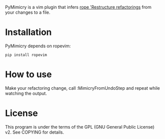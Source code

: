 PyMimicry is a vim plugin that infers [rope 'Restructure refactorings](http://rope.sourceforge.net/overview.html#restructurings) from your changes to a file.

# Installation #
PyMimicry depends on ropevim:

    pip install ropevim

# How to use #
Make your refactoring change, call :MimicryFromUndoStep and repeat while watching the output.

# License #
This program is under the terms of the GPL (GNU General Public License) v2. See COPYING for details.

